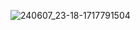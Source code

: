 ![240607_23-18-1717791504](https://github.com/s0me1newithhand7s/dots/assets/117505144/092d3fe4-9868-457d-afb4-a94246ed01c4)
